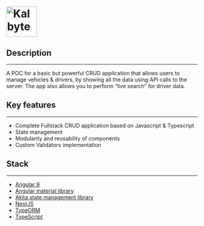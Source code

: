 # <a href='https://www.kalbytes.de/'><img src='https://www.kalbytes.de/static/logo-87a2a41907a1690d5870fed0f7f22944.svg' height='80' alt='Kalbytes Logo' aria-label='https://www.kalbytes.de' /></a>


## Description
----
A POC for a basic but powerful CRUD application that allows users to manage vehicles & drivers, by showing all the data using API calls to the server. The app also allows you to perform “live search” for driver data.

## Key features 
----

* Complete Fullstack CRUD application based on Javascript & Typescript
* State management
* Modularity and reusability of components
* Custom Validators implementation

## Stack 
----
* [Angular 9](https://angular.io/)
* [Angular material library](https://material.angular.io/)
* [Akita state management library](https://github.com/salesforce/akita)
* [NestJS](https://nestjs.com/)
* [TypeORM](https://github.com/nestjs/typeorm)
* [TypeScript](https://www.typescriptlang.org/)
